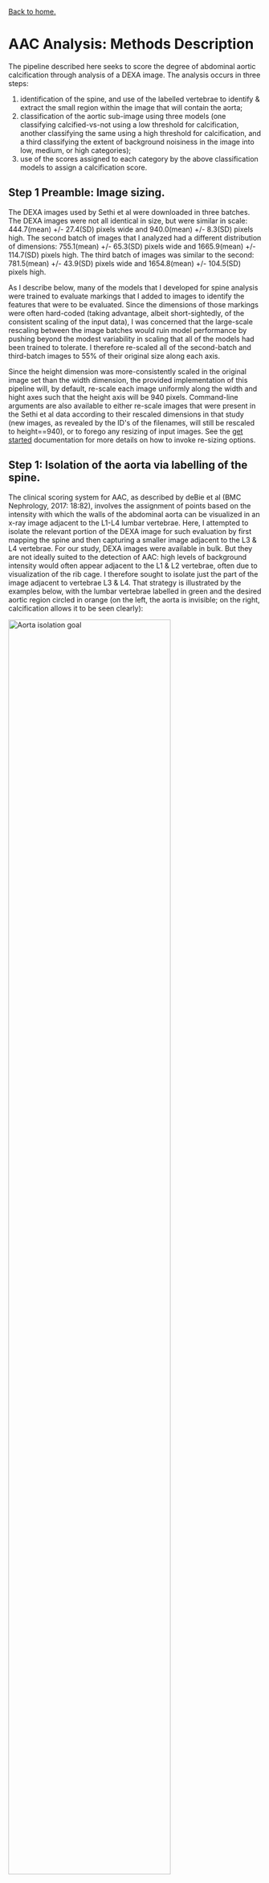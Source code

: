 [Back to home.](../README.md)

# AAC Analysis: Methods Description

The pipeline described here seeks to score the degree
of abdominal aortic calcification through analysis of
a DEXA image.  The analysis occurs in three steps:
1. identification of the spine, and use of the labelled
   vertebrae to identify & extract the small region within
   the image that will contain the aorta;
2. classification of the aortic sub-image using three
   models (one classifying calcified-vs-not using a low
   threshold for calcification, another classifying the
   same using a high threshold for calcification, and
   a third classifying the extent of background noisiness
   in the image into low, medium, or high categories);
3. use of the scores assigned to each category by the above
   classification models to assign a calcification score.

## Step 1 Preamble: Image sizing.

The DEXA images used by Sethi et al were downloaded in three batches.  The
DEXA images were not all identical in size, but were similar in scale:
444.7(mean) +/- 27.4(SD) pixels wide and 940.0(mean) +/- 8.3(SD) pixels high.  The second
batch of images that I analyzed had a different distribution of dimensions:
755.1(mean) +/- 65.3(SD) pixels wide and 1665.9(mean) +/- 114.7(SD) pixels high.
The third batch of images was similar to the second: 781.5(mean) +/- 43.9(SD) pixels
wide and 1654.8(mean) +/- 104.5(SD) pixels high.

As I describe below, many of the models that I developed for spine analysis
were trained to evaluate markings that I added to images to identify the features
that were to be evaluated.  Since the dimensions of those markings were often hard-coded
(taking advantage, albeit short-sightedly, of the consistent scaling of the input data),
I was concerned that the large-scale rescaling between the image batches would ruin
model performance by pushing beyond the modest variability in scaling that all of the
models had been trained to tolerate.  I therefore re-scaled all of the second-batch and
third-batch images to 55% of their original size along each axis.

Since the height dimension was more-consistently scaled in the original image set
than the width dimension, the provided implementation of this pipeline will, by default, re-scale
each image uniformly along the width and hight axes such that the height axis will
be 940 pixels.  Command-line arguments are also available to either re-scale images that
were present in the Sethi et al data according to their rescaled dimensions in that study
(new images, as revealed by the ID's of the filenames, will still be rescaled to height==940),
or to forego any resizing of input images.  See the [get started](getstarted.md) documentation
for more details on how to invoke re-sizing options.

## Step 1: Isolation of the aorta via labelling of the spine.

The clinical scoring system for AAC, as described by deBie et al (BMC
Nephrology, 2017: 18:82), involves the assignment of points based on
the intensity with which the walls of the abdominal aorta can be visualized
in an x-ray image adjacent to the L1-L4 lumbar vertebrae.  Here, I attempted
to isolate the relevant portion of the DEXA image for such evaluation by first
mapping the spine and then capturing a smaller image adjacent to the L3 & L4
vertebrae.  For our study, DEXA images were available in bulk.  But they are
not ideally suited to the detection of AAC: high levels of background intensity
would often appear adjacent to the L1 & L2 vertebrae, often due to visualization
of the rib cage.  I therefore sought to isolate just the part of the image
adjacent to vertebrae L3 & L4.  That strategy is illustrated by the examples
below, with the lumbar vertebrae labelled in green and the desired aortic region
circled in orange (on the left, the aorta is invisible; on the right, calcification
allows it to be seen clearly):

<img src="../images/aorta_goal.jpeg" alt="Aorta isolation goal" height="80%" width="80%">

This goal was achieved through two sequential processes, described on the linked pages:
1. [detection of the vertebrae](vert_detection.md);
2. [labelling of the L3 & L4 vertebrae and excision of the aorta](aorta_image.md).

For each input image (full DEXA scans), the end result of the analyses described in the
links above was a smaller image depicting the regions adjacent to the L3 vertebra (above
the white line) and the L4 vertebra (below the white line).  The inability to identify
both of those vertebrae resulted in no output aortic image.

## Step 2: Classification of calcification and noise in aorta images.

The overall distribution of AAC values is highly skewed towards little or no aortic
calcification.  This property was observable in the training set, with most rater-generated
scores at zero:

<img src="../images/scoreHist_trainingSet.png" alt="training set score histogram" height="60%" width="60%">

I developed two models, each described below, in order to address the problem of sparsity
of training data for high-calcification scores, I trained two models, each described below.
The first model focuses on the lower end of the distribution, and was trained to distinguish
between images with zero-value versus non-zero AAC scores.  The second focuses on the higher end
of the score distribution, where I used a more-efficient but less-precise-than-scoring method
to enrich a larger test data set for high-calcification images.

### Low-threshold aortic calcification:

For the training data, four raters scored calcification as an integer, and the median
value was taken of those four scores.  For this low-threshold AAC model, any image with
a rater-median score of 0.5 or greater was considered "calcified".  That approximately
split the training set (264 "calcified" images, 332 "non-calcified" images).  Here is
the ROC curve for that model (green = training set, blue = test set):

<img src="../images/roc_scr_0p5.png" alt="low-calc ROC" height="60%" width="60%">

|     | Training set | Test set |
| --- | ------------ | -------- |
| Cohen's kappa | 0.5788 | 0.3298 |

### High-threshold aortic calcification:

For the purpose of helping to develop higher-threshold calcification models, the
human raters for the Sethi et al project designated a set of 5000 "sandbox" images that were
non-overlapping with the validation set, and were therefore of potential use to the
model developers as training data, but for which they would not provide manual ratings.
I used those data by iteratively appling a low-threshold model to those images, sorting
out the "calcified" images, then manually enriching those images for yet-higher calcification
values by selecting the apparently-more-calcified images from image pairs until I had
sufficient data to train another model.  I repeated this process until I had arrived at
a training set with 170 "calcified" and 4654 "non-calcified" images, at a threshold
that I estimated to be at approximately score=5.

For evaluation, the original training and test sets suffered from sparsity of high-scoring
data, making my evaluation of their performance sensitive to statistical noise.  Nonetheless,
these are the ROC curves and Cohen's kappa values for a) the actual, "sandbox"-enriched training
set (yellow); b) the original training set, with a score threshold of 5 (green), and c) the
original test set, again with a score threshold of 5 (blue):

<img src="../images/roc_5_threshold.png" alt="high-calc ROC" height="60%" width="60%">

|     | Training set ("sandbox") | Training set (original) | Test set |
| --- | ------------ | -------- | ------- |
| Cohen's kappa | 0.7105 | 0.5313 | 0.7281 |

### Background noise:

One observable confounding aspect of the images was the varying degree of "background"
noise that could be observed, defined as white coloration in the aortic region that
was not apparently specific to the aorta itself.  In order to help the ultimate
estimator model hopefully distinguish between true-positive calcification scores
driven by aorta-specific coloration and false-positive calcification scores driven
by non-specific coloration, I developed a "background noise" classification model,
classifying aortic images into groups based on "low", "medium", or "high" levels
of background noise:

![background examples](../images/bg_examples.jpeg)

The model I trained performed relatively poorly on test data, as shown below by the
confusion matrix and the Cohen's kappa value for my test set:

|      | low  | medium | high |
| ---- | ----:| ------:| ----:|
| **low** | 67 | 32 | 2 |
| **medium** | 14 | 70 | 5 |
| **high** | 0 | 1 | 8 |

**Cohen's kappa (test set) = 0.5142**

Despite its low information contribution, I hope that its orthogonality to the
true task (AAC scoring) but correlation with the returned values of the AAC
threshold models will allow this distracting property of the images to be taken
into account.

## Step 3: Scoring of aortic calcification using classification results.

For the final output value of the model (AAC score), I built and trained a small
regression model to input the probability scores from the classification models
above and output an AAC estimate.  For the binary classification tasks, I used
just one of the two outputs.  The structure of the model is shown below:

<img src="../images/reg_model.png" alt="regression model structure" height="85%" width="85%">

This model has 52 trainable parameters.  Prior to validation by the other authors
of Sethi et al (see "Validation set" below), I divided my training data into "training"
and "test" sets.  I experimented with many model structures and multiple attempts at
training the model described above, evaluating performance using the "test" set.
The statistics for the final model are shown below.  However, due to the repeated
use of the "test" set in optimizing the results, its similar performance to the
"training" set should not be considered as an appropriate evaluation of over-fitting:

| Training set | Test set |
| ------------ | -------- |
| Pearson r = 0.7042 | Pearson r = 0.7009 |
| <img src="../images/med_vs_regA_train.png" alt="regression training set"> | <img src="../images/med_vs_regA_test.png" alt="regression test set"> |

To more accurately assess model performance and over-fitting, Sethi used an additional
validation set that was truly independent of my training.  That validation is below:

| Validation set |
| -------------- |
| Pearson r = 0.6172 |
| <img src="../images/validation_scores.png" alt="regression validation set"> |

While the performance below was
not as good as for my training data, the performance was sufficient to contribute to
the analysis.  Performance was similar to that of an
[independently-developed method](https://github.com/calico/AAC_scoring), and the two
methods were dissimlar enough that averaging their two outputs substantially increased
the predictive power versus either model individually.  See the Sethi et al manuscript
for a description of how those averaged scores from the two models were used to
address the epidemiology & genetics of abdominal aortic calcification.


